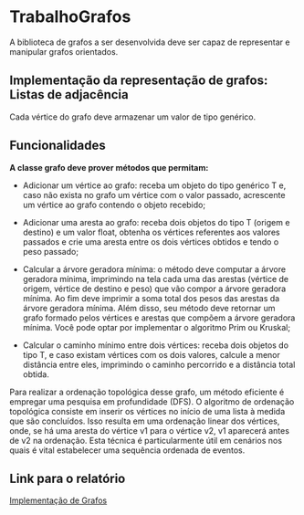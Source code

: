 # TrabalhoGrafos

A biblioteca de grafos a ser desenvolvida deve ser capaz de representar e manipular grafos orientados.

## Implementação da representação de grafos: Listas de adjacência

Cada vértice do grafo deve armazenar um valor de tipo genérico. 

## Funcionalidades 

**A classe grafo deve prover métodos que permitam:**

+ Adicionar um vértice ao grafo: receba um objeto do tipo genérico T e, caso não exista no grafo um vértice com o valor passado, acrescente um vértice ao grafo contendo o objeto recebido;

+ Adicionar uma aresta ao grafo: receba dois objetos do tipo T (origem e destino) e um valor float, obtenha os vértices referentes aos valores passados e crie uma aresta entre os dois vértices obtidos e tendo o peso passado;

+ Calcular a árvore geradora mínima: o método deve computar a árvore geradora mínima, imprimindo na tela cada uma das arestas (vértice de origem, vértice de destino e peso) que vão compor a árvore geradora mínima. Ao fim deve imprimir a soma total dos pesos das arestas da árvore geradora mínima. Além disso, seu método deve retornar um grafo formado pelos vértices e arestas que compõem a árvore geradora mínima. Você pode optar por implementar o algoritmo Prim ou Kruskal;

+ Calcular o caminho mínimo entre dois vértices: receba dois objetos do tipo T, e caso existam vértices com os dois valores, calcule a menor distância entre eles, imprimindo o caminho percorrido e a distância total obtida.

Para realizar a ordenação topológica desse grafo, um método eficiente é 
empregar uma pesquisa em profundidade (DFS). O algoritmo de ordenação topológica consiste em inserir os vértices no início de uma lista à medida que são concluídos.
Isso resulta em uma ordenação linear dos vértices, onde, se há uma aresta do vértice v1 para o vértice v2, v1 aparecerá antes de v2 na ordenação. Esta técnica é particularmente útil em cenários nos quais é 
vital estabelecer uma sequência ordenada de eventos.

## Link para o relatório
[Implementação de Grafos](https://docs.google.com/document/d/1zxiVaxygUfCQvWpLY5ubUX-0PmQnUbE1/edit?usp=sharing&ouid=110692527634638338468&rtpof=true&sd=true)

